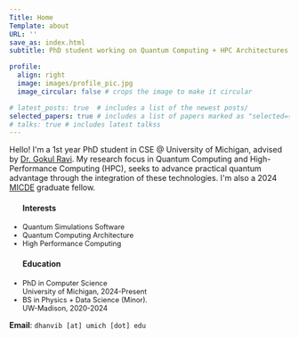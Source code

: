 ```yaml
---
Title: Home 
Template: about
URL: ''
save_as: index.html
subtitle: PhD student working on Quantum Computing + HPC Architectures. 

profile: 
  align: right
  image: images/profile_pic.jpg
  image_circular: false # crops the image to make it circular

# latest_posts: true  # includes a list of the newest posts/
selected_papers: true # includes a list of papers marked as "selected={true}"
# talks: true # includes latest talkss
---
```


Hello! I'm a 1st year PhD student in CSE @ University of Michigan, advised by [Dr. Gokul Ravi](https://gsravi.engin.umich.edu/). 
My research focus in Quantum Computing and High-Performance Computing (HPC), seeks to advance practical quantum advantage through the integration of these technologies. I'm also a 2024 [MICDE](https://micde.umich.edu/) graduate fellow.

<style>
  .lower-font-size li {
    font-size: 0.90em; /* You can adjust the value as needed */
  }
</style>

<div class="desktop">
<div class="row">
    <div class="col-5 pr-0">
    <div class="row justify-content-center">
    <ul class="lower-font-size"> 
    <h4>Interests</h4>
    <li>Quantum Simulations Software</li>
    <li>Quantum Computing Architecture</li>
    <li>High Performance Computing</li>
    </ul>
    </div> 
    </div>
    <div class="col-7"> 
    <div class="row justify-content-center">
    <ul class="lower-font-size">
    <h4>Education</h4>
    <li>PhD in Computer Science<br>University of Michigan, 2024-Present</li>
    <li>BS in Physics + Data Science (Minor).<br> UW-Madison, 2020-2024</li>
    </ul> 
    </div>
    </div>
</div>
</div>

**Email**: `dhanvib [at] umich [dot] edu`

